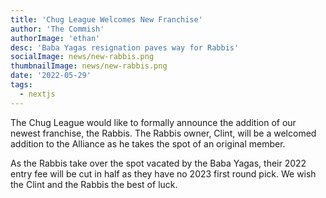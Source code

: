 ```yaml
---
title: 'Chug League Welcomes New Franchise'
author: 'The Commish'
authorImage: 'ethan'
desc: 'Baba Yagas resignation paves way for Rabbis'
socialImage: news/new-rabbis.png
thumbnailImage: news/new-rabbis.png
date: '2022-05-29'
tags:
  - nextjs
---
```


The Chug League would like to formally announce the addition of our newest franchise, the Rabbis. The Rabbis owner, Clint, will be a welcomed addition to the Alliance as he takes the spot of an original member.

As the Rabbis take over the spot vacated by the Baba Yagas, their 2022 entry fee will be cut in half as they have no 2023 first round pick. We wish the Clint and the Rabbis the best of luck.
